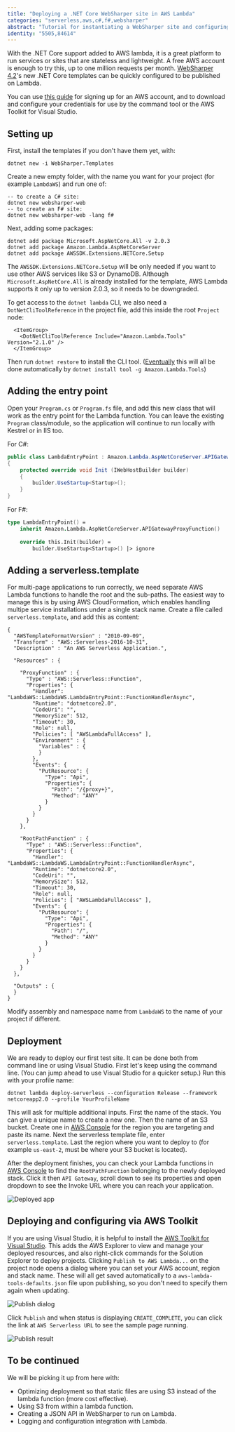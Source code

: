 ```yaml
---
title: "Deploying a .NET Core WebSharper site in AWS Lambda"
categories: "serverless,aws,c#,f#,websharper"
abstract: "Tutorial for instantiating a WebSharper site and configuring it to run on AWS Lambda"
identity: "5505,84614"
---
```

With the .NET Core support added to AWS lambda, it is a great platform to run services or sites that are stateless and lightweight.
A free AWS account is enough to try this, up to one million requests per month. [WebSharper 4.2](https://github.com/dotnet-websharper/core)'s new .NET Core templates can be quickly configured to be published on Lambda.

You can use [this guide](https://docs.aws.amazon.com/sdk-for-net/v3/developer-guide/net-dg-signup.html) for signing up for an AWS account, and to download and configure your credentials for use by the command tool or the AWS Toolkit for Visual Studio.

## Setting up

First, install the templates if you don't have them yet, with:

```
dotnet new -i WebSharper.Templates
```

Create a new empty folder, with the name you want for your project (for example `LambdaWS`) and run one of:

```
-- to create a C# site:
dotnet new websharper-web 
-- to create an F# site:
dotnet new websharper-web -lang f#
```

Next, adding some packages:

```
dotnet add package Microsoft.AspNetCore.All -v 2.0.3
dotnet add package Amazon.Lambda.AspNetCoreServer
dotnet add package AWSSDK.Extensions.NETCore.Setup
```

The `AWSSDK.Extensions.NETCore.Setup` will be only needed if you want to use other AWS services like S3 or DynamoDB.
Although `Microsoft.AspNetCore.All` is already installed for the template, AWS Lambda supports it only up to version 2.0.3, so it needs to be downgraded.

To get access to the `dotnet lambda` CLI, we also need a `DotNetCliToolReference` in the project file, add this inside the root `Project` node:

```
  <ItemGroup>
    <DotNetCliToolReference Include="Amazon.Lambda.Tools" Version="2.1.0" />
  </ItemGroup>
```

Then run `dotnet restore` to install the CLI tool. ([Eventually](https://github.com/NuGet/Home/issues/4901) this will all be done automatically by `dotnet install tool -g Amazon.Lambda.Tools`)

## Adding the entry point

Open your `Program.cs` or `Program.fs` file, and add this new class that will work as the entry point for the Lambda function.
You can leave the existing `Program` class/module, so the application will continue to run locally with Kestrel or in IIS too.

For C#:

```csharp
public class LambdaEntryPoint : Amazon.Lambda.AspNetCoreServer.APIGatewayProxyFunction 
{
    protected override void Init (IWebHostBuilder builder)
    {
        builder.UseStartup<Startup>();
    }
}
```

For F#:

```fsharp
type LambdaEntryPoint() =
    inherit Amazon.Lambda.AspNetCoreServer.APIGatewayProxyFunction()
    
    override this.Init(builder) =
        builder.UseStartup<Startup>() |> ignore
```

## Adding a serverless.template

For multi-page applications to run correctly, we need separate AWS Lambda functions to handle the root and the sub-paths.
The easiest way to manage this is by using AWS CloudFormation, which enables handling multipe service installations under a single stack name.
Create a file called `serverless.template`, and add this as content:

```
{
  "AWSTemplateFormatVersion" : "2010-09-09",
  "Transform" : "AWS::Serverless-2016-10-31",
  "Description" : "An AWS Serverless Application.",

  "Resources" : {

    "ProxyFunction" : {
      "Type" : "AWS::Serverless::Function",
      "Properties": {
        "Handler": "LambdaWS::LambdaWS.LambdaEntryPoint::FunctionHandlerAsync",
        "Runtime": "dotnetcore2.0",
        "CodeUri": "",
        "MemorySize": 512,
        "Timeout": 30,
        "Role": null,
        "Policies": [ "AWSLambdaFullAccess" ],
        "Environment" : {
          "Variables" : {
          }
        },
        "Events": {
          "PutResource": {
            "Type": "Api",
            "Properties": {
              "Path": "/{proxy+}",
              "Method": "ANY"
            }
          }
        }
      }
    },
    
    "RootPathFunction" : {
      "Type" : "AWS::Serverless::Function",
      "Properties": {
        "Handler": "LambdaWS::LambdaWS.LambdaEntryPoint::FunctionHandlerAsync",
        "Runtime": "dotnetcore2.0",
        "CodeUri": "",
        "MemorySize": 512,
        "Timeout": 30,
        "Role": null,
        "Policies": [ "AWSLambdaFullAccess" ],
        "Events": {
          "PutResource": {
            "Type": "Api",
            "Properties": {
              "Path": "/",
              "Method": "ANY"
            }
          }
        }
      }
    }
  },

  "Outputs" : {
  }
}
```

Modify assembly and namespace name from `LambdaWS` to the name of your project if different.

## Deployment

We are ready to deploy our first test site. It can be done both from command line or using Visual Studio.
First let's keep using the command line. (You can jump ahead to use Visual Studio for a quicker setup.)
Run this with your profile name:

```
dotnet lambda deploy-serverless --configuration Release --framework netcoreapp2.0 --profile YourProfileName
```

This will ask for multiple additional inputs.
First the name of the stack. You can give a unique name to create a new one.
Then the name of an S3 bucket. Create one in [AWS Console](https://s3.console.aws.amazon.com/s3/) for the region you are targeting and paste its name.
Next the serverless template file, enter `serverless.template`.
Last the region where you want to deploy to (for example `us-east-2`, must be where your S3 bucket is located).

After the deployment finishes, you can check your Lambda functions in [AWS Console](https://console.aws.amazon.com/lambda/) to find the `RootPathFunction` belonging to the newly deployed stack. 
Click it then `API Gateway`, scroll down to see its properties and open dropdown to see the Invoke URL where you can reach your application.

![Deployed app](https://i.imgur.com/Em5ky7e.png)

## Deploying and configuring via AWS Toolkit

If you are using Visual Studio, it is helpful to install the [AWS Toolkit for Visual Studio](https://aws.amazon.com/visualstudio/).
This adds the AWS Explorer to view and manage your deployed resources, and also right-click commands for the Solution Explorer to deploy projects.
Clicking `Publish to AWS Lambda...` on the project node opens a dialog where you can set your AWS account, region and stack name. These will all get saved automatically to a `aws-lambda-tools-defaults.json` file upon publishing, so you don't need to specify them again when updating.

![Publish dialog](https://i.imgur.com/CUmac84.png)

Click `Publish` and when status is displaying `CREATE_COMPLETE`, you can click the link at `AWS Serverless URL` to see the sample page running.

![Publish result](https://i.imgur.com/berW90e.png)

## To be continued

We will be picking it up from here with:

* Optimizing deployment so that static files are using S3 instead of the lambda function (more cost effective).
* Using S3 from within a lambda function.
* Creating a JSON API in WebSharper to run on Lambda.
* Logging and configuration integration with Lambda.
